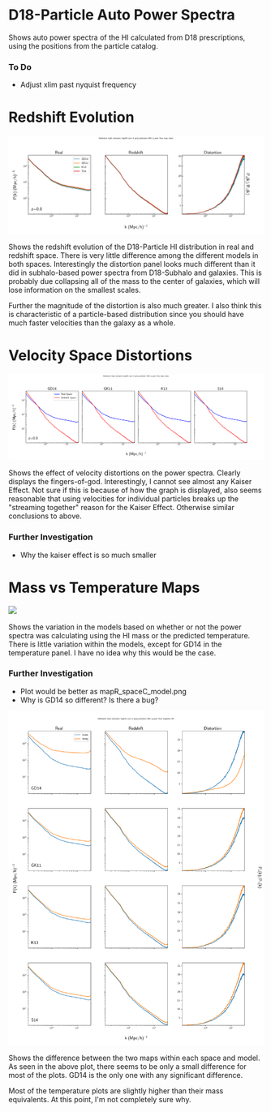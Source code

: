 # D18-Particle Auto Power Spectra

Shows auto power spectra of the HI calculated from D18 prescriptions, using the positions from the particle catalog.

### To Do
- Adjust xlim past nyquist frequency

# Redshift Evolution

<img src='redshiftR_spaceC_model.png'>

Shows the redshift evolution of the D18-Particle HI distribution in real and redshift space. There is very little difference among the different models in both spaces. Interestingly the distortion panel looks much different than it did in subhalo-based power spectra from D18-Subhalo and galaxies. This is probably due collapsing all of the mass to the center of galaxies, which will lose information on the smallest scales.

Further the magnitude of the distortion is also much greater. I also think this is characteristic of a particle-based distribution since you should have much faster velocities than the galaxy as a whole.

# Velocity Space Distortions

<img src='redshiftR_modelC_space.png'>

Shows the effect of velocity distortions on the power spectra. Clearly displays the fingers-of-god. Interestingly, I cannot see almost any Kaiser Effect. Not sure if this is because of how the graph is displayed, also seems reasonable that using velocities for individual particles breaks up the "streaming together" reason for the Kaiser Effect. Otherwise similar conclusions to above.


### Further Investigation
- Why the kaiser effect is so much smaller

<!---
<img src='redshiftR_spaceC_2D.png'>

### Cosmetics
- Fix row label
- Fix colorbars

<img src='mapR_spaceC_2D.png'>

### Cosmetic Issues
- Clearly a bug in 2D pk plotting
--->


# Mass vs Temperature Maps

<img src='mapR_spaceC_model.png'>

Shows the variation in the models based on whether or not the power spectra was calculating using the HI mass or the predicted temperature. There is little variation within the models, except for GD14 in the temperature panel. I have no idea why this would be the case.

### Further Investigation
- Plot would be better as mapR_spaceC_model.png
- Why is GD14 so different? Is there a bug?

<img src='modelR_spaceC_map.png'>

Shows the difference between the two maps within each space and model. As seen in the above plot, there seems to be only a small difference for most of the plots. GD14 is the only one with any significant difference.

Most of the temperature plots are slightly higher than their mass equivalents. At this point, I'm not completely sure why.



